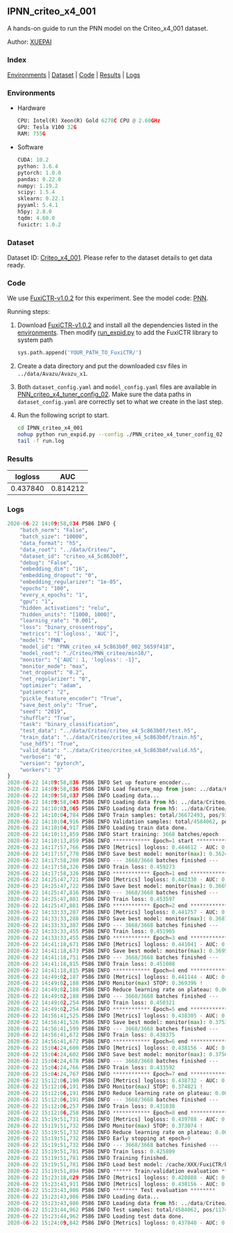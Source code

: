 ## IPNN_criteo_x4_001

A hands-on guide to run the PNN model on the Criteo_x4_001 dataset.

Author: [XUEPAI](https://github.com/xue-pai)

### Index
[Environments](#Environments) | [Dataset](#Dataset) | [Code](#Code) | [Results](#Results) | [Logs](#Logs)

### Environments
+ Hardware

  ```python
  CPU: Intel(R) Xeon(R) Gold 6278C CPU @ 2.60GHz
  GPU: Tesla V100 32G
  RAM: 755G

  ```

+ Software

  ```python
  CUDA: 10.2
  python: 3.6.4
  pytorch: 1.0.0
  pandas: 0.22.0
  numpy: 1.19.2
  scipy: 1.5.4
  sklearn: 0.22.1
  pyyaml: 5.4.1
  h5py: 2.8.0
  tqdm: 4.60.0
  fuxictr: 1.0.2
  ```

### Dataset
Dataset ID: [Criteo_x4_001](https://github.com/openbenchmark/BARS/blob/master/ctr_prediction/datasets/Criteo/README.md#Criteo_x4_001). Please refer to the dataset details to get data ready.

### Code

We use [FuxiCTR-v1.0.2](https://github.com/xue-pai/FuxiCTR/tree/v1.0.2) for this experiment. See the model code: [PNN](https://github.com/xue-pai/FuxiCTR/blob/v1.0.2/fuxictr/pytorch/models/PNN.py).

Running steps:

1. Download [FuxiCTR-v1.0.2](https://github.com/xue-pai/FuxiCTR/archive/refs/tags/v1.0.2.zip) and install all the dependencies listed in the [environments](#environments). Then modify [run_expid.py](./run_expid.py#L5) to add the FuxiCTR library to system path
    
    ```python
    sys.path.append('YOUR_PATH_TO_FuxiCTR/')
    ```

2. Create a data directory and put the downloaded csv files in `../data/Avazu/Avazu_x1`.

3. Both `dataset_config.yaml` and `model_config.yaml` files are available in [PNN_criteo_x4_tuner_config_02](./PNN_criteo_x4_tuner_config_02). Make sure the data paths in `dataset_config.yaml` are correctly set to what we create in the last step.

4. Run the following script to start.

    ```bash
    cd IPNN_criteo_x4_001
    nohup python run_expid.py --config ./PNN_criteo_x4_tuner_config_02 --expid PNN_criteo_x4_002_69a1df28 --gpu 0 > run.log &
    tail -f run.log
    ```

### Results

| logloss | AUC  |
|:--------------------:|:--------------------:|
| 0.437840 | 0.814212  |


### Logs
```python
2020-06-22 14:09:58,034 P586 INFO {
    "batch_norm": "False",
    "batch_size": "10000",
    "data_format": "h5",
    "data_root": "../data/Criteo/",
    "dataset_id": "criteo_x4_5c863b0f",
    "debug": "False",
    "embedding_dim": "16",
    "embedding_dropout": "0",
    "embedding_regularizer": "1e-05",
    "epochs": "100",
    "every_x_epochs": "1",
    "gpu": "1",
    "hidden_activations": "relu",
    "hidden_units": "[1000, 1000]",
    "learning_rate": "0.001",
    "loss": "binary_crossentropy",
    "metrics": "['logloss', 'AUC']",
    "model": "PNN",
    "model_id": "PNN_criteo_x4_5c863b0f_002_5659f418",
    "model_root": "./Criteo/PNN_criteo/min10/",
    "monitor": "{'AUC': 1, 'logloss': -1}",
    "monitor_mode": "max",
    "net_dropout": "0.2",
    "net_regularizer": "0",
    "optimizer": "adam",
    "patience": "2",
    "pickle_feature_encoder": "True",
    "save_best_only": "True",
    "seed": "2019",
    "shuffle": "True",
    "task": "binary_classification",
    "test_data": "../data/Criteo/criteo_x4_5c863b0f/test.h5",
    "train_data": "../data/Criteo/criteo_x4_5c863b0f/train.h5",
    "use_hdf5": "True",
    "valid_data": "../data/Criteo/criteo_x4_5c863b0f/valid.h5",
    "verbose": "0",
    "version": "pytorch",
    "workers": "3"
}
2020-06-22 14:09:58,036 P586 INFO Set up feature encoder...
2020-06-22 14:09:58,036 P586 INFO Load feature_map from json: ../data/Criteo/criteo_x4_5c863b0f/feature_map.json
2020-06-22 14:09:58,037 P586 INFO Loading data...
2020-06-22 14:09:58,043 P586 INFO Loading data from h5: ../data/Criteo/criteo_x4_5c863b0f/train.h5
2020-06-22 14:10:03,065 P586 INFO Loading data from h5: ../data/Criteo/criteo_x4_5c863b0f/valid.h5
2020-06-22 14:10:04,784 P586 INFO Train samples: total/36672493, pos/9396350, neg/27276143, ratio/25.62%
2020-06-22 14:10:04,916 P586 INFO Validation samples: total/4584062, pos/1174544, neg/3409518, ratio/25.62%
2020-06-22 14:10:04,917 P586 INFO Loading train data done.
2020-06-22 14:10:13,859 P586 INFO Start training: 3668 batches/epoch
2020-06-22 14:10:13,859 P586 INFO ************ Epoch=1 start ************
2020-06-22 14:17:57,766 P586 INFO [Metrics] logloss: 0.444612 - AUC: 0.807052
2020-06-22 14:17:57,770 P586 INFO Save best model: monitor(max): 0.362440
2020-06-22 14:17:58,280 P586 INFO --- 3668/3668 batches finished ---
2020-06-22 14:17:58,326 P586 INFO Train loss: 0.459273
2020-06-22 14:17:58,326 P586 INFO ************ Epoch=1 end ************
2020-06-22 14:25:47,721 P586 INFO [Metrics] logloss: 0.442330 - AUC: 0.809245
2020-06-22 14:25:47,722 P586 INFO Save best model: monitor(max): 0.366916
2020-06-22 14:25:47,816 P586 INFO --- 3668/3668 batches finished ---
2020-06-22 14:25:47,881 P586 INFO Train loss: 0.453597
2020-06-22 14:25:47,881 P586 INFO ************ Epoch=2 end ************
2020-06-22 14:33:33,287 P586 INFO [Metrics] logloss: 0.441757 - AUC: 0.809909
2020-06-22 14:33:33,288 P586 INFO Save best model: monitor(max): 0.368152
2020-06-22 14:33:33,387 P586 INFO --- 3668/3668 batches finished ---
2020-06-22 14:33:33,455 P586 INFO Train loss: 0.451965
2020-06-22 14:33:33,455 P586 INFO ************ Epoch=3 end ************
2020-06-22 14:41:18,671 P586 INFO [Metrics] logloss: 0.441041 - AUC: 0.810586
2020-06-22 14:41:18,673 P586 INFO Save best model: monitor(max): 0.369545
2020-06-22 14:41:18,751 P586 INFO --- 3668/3668 batches finished ---
2020-06-22 14:41:18,815 P586 INFO Train loss: 0.451008
2020-06-22 14:41:18,815 P586 INFO ************ Epoch=4 end ************
2020-06-22 14:49:02,187 P586 INFO [Metrics] logloss: 0.441144 - AUC: 0.810541
2020-06-22 14:49:02,188 P586 INFO Monitor(max) STOP: 0.369396 !
2020-06-22 14:49:02,188 P586 INFO Reduce learning rate on plateau: 0.000100
2020-06-22 14:49:02,188 P586 INFO --- 3668/3668 batches finished ---
2020-06-22 14:49:02,254 P586 INFO Train loss: 0.450321
2020-06-22 14:49:02,254 P586 INFO ************ Epoch=5 end ************
2020-06-22 14:56:41,525 P586 INFO [Metrics] logloss: 0.438305 - AUC: 0.813645
2020-06-22 14:56:41,526 P586 INFO Save best model: monitor(max): 0.375340
2020-06-22 14:56:41,599 P586 INFO --- 3668/3668 batches finished ---
2020-06-22 14:56:41,672 P586 INFO Train loss: 0.438375
2020-06-22 14:56:41,672 P586 INFO ************ Epoch=6 end ************
2020-06-22 15:04:24,600 P586 INFO [Metrics] logloss: 0.438156 - AUC: 0.813853
2020-06-22 15:04:24,602 P586 INFO Save best model: monitor(max): 0.375697
2020-06-22 15:04:24,678 P586 INFO --- 3668/3668 batches finished ---
2020-06-22 15:04:24,766 P586 INFO Train loss: 0.433592
2020-06-22 15:04:24,767 P586 INFO ************ Epoch=7 end ************
2020-06-22 15:12:06,190 P586 INFO [Metrics] logloss: 0.438732 - AUC: 0.813552
2020-06-22 15:12:06,191 P586 INFO Monitor(max) STOP: 0.374821 !
2020-06-22 15:12:06,191 P586 INFO Reduce learning rate on plateau: 0.000010
2020-06-22 15:12:06,191 P586 INFO --- 3668/3668 batches finished ---
2020-06-22 15:12:06,257 P586 INFO Train loss: 0.431038
2020-06-22 15:12:06,258 P586 INFO ************ Epoch=8 end ************
2020-06-22 15:19:51,731 P586 INFO [Metrics] logloss: 0.439788 - AUC: 0.812862
2020-06-22 15:19:51,732 P586 INFO Monitor(max) STOP: 0.373074 !
2020-06-22 15:19:51,732 P586 INFO Reduce learning rate on plateau: 0.000001
2020-06-22 15:19:51,732 P586 INFO Early stopping at epoch=9
2020-06-22 15:19:51,732 P586 INFO --- 3668/3668 batches finished ---
2020-06-22 15:19:51,781 P586 INFO Train loss: 0.425809
2020-06-22 15:19:51,781 P586 INFO Training finished.
2020-06-22 15:19:51,781 P586 INFO Load best model: /cache/XXX/FuxiCTR/benchmarks/Criteo/PNN_criteo/min10/criteo_x4_5c863b0f/PNN_criteo_x4_5c863b0f_002_5659f418_model.ckpt
2020-06-22 15:19:51,894 P586 INFO ****** Train/validation evaluation ******
2020-06-22 15:23:18,029 P586 INFO [Metrics] logloss: 0.420888 - AUC: 0.831734
2020-06-22 15:23:43,911 P586 INFO [Metrics] logloss: 0.438156 - AUC: 0.813853
2020-06-22 15:23:43,986 P586 INFO ******** Test evaluation ********
2020-06-22 15:23:43,986 P586 INFO Loading data...
2020-06-22 15:23:43,986 P586 INFO Loading data from h5: ../data/Criteo/criteo_x4_5c863b0f/test.h5
2020-06-22 15:23:44,962 P586 INFO Test samples: total/4584062, pos/1174544, neg/3409518, ratio/25.62%
2020-06-22 15:23:44,962 P586 INFO Loading test data done.
2020-06-22 15:24:09,842 P586 INFO [Metrics] logloss: 0.437840 - AUC: 0.814212

```

